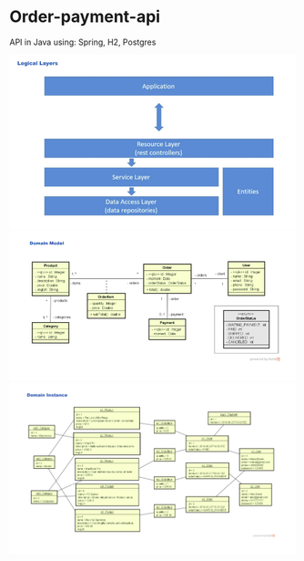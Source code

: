 # Order-payment-api

<p>API in Java using: Spring, H2, Postgres</p>

![](./imagens/ss1.png)
![](./imagens/ss2.png)
![](./imagens/ss3.png)
